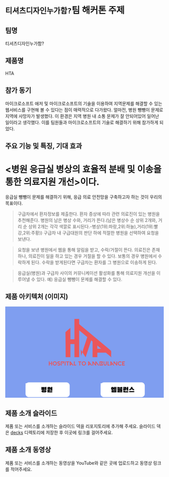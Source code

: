 # `티셔츠디자인누가함?`팀 해커톤 주제

## 팀명

티셔츠디자인누가함?

## 제품명

HTA

## 참가 동기

마이크로소프트 애저 및 마이크로소프트의 기술을 이용하여 지역문제를 해결할 수 있는 웹서비스를 구현해 볼 수 있다는 점이 매력적으로 다가왔다. 얼마전, 병원 뺑뺑이 문제로 지역에 사망자가 발생했다. 이 환경은 지역 병원 내 소통 문제가 잘 안되어있어 일어난 일이라고 생각했다. 이를 팀원들과 마이크로소프트의 기술로 해결하기 위해 참가하게 되었다.

## 주요 기능 및 특징, 기대 효과

# <병원 응급실 병상의 효율적 분배 및 이송을 통한 의료지원 개선>이다.
응급실 뺑뺑이 문제를 해결하기 위해, 응급 의료 안전망을 구축하고자 하는 것이 우리의 목표이다. 
> 구급차에서 환자정보를 제출한다. 환자 증상에 따라 관련 의료진이 있는 병원을 추천해준다.
> 병원의 남은 병상 수와, 거리가 뜬다.(남은 병상수 순 상위 2개와, 거리 순 상위 2개는 각각 색깔로 표시된다.-병상(1위:파랑,2위:하늘),거리(1위:빨강,2위:주황))
> 구급차 내 구급대원의 판단 하에 적절한 병원을 선택하여 요청을 보낸다.

> 요청을 보낸 병원에서 웹을 통해 알림을 받고, 수락/거절이 뜬다. 의료진은 존재하나, 의료진이 일을 하고 있는 경우 거절을 할 수 있다.
> 보통의 경우 병원에서 수락하게 된다.
> 수락을 받게된다면 구급차는 환자를 그 병원으로 이송하게 된다.

> 응급실(병원)과 구급차 사이의 커뮤니케이션 활성화를 통해 의료지원 개선을 이루어낼 수 있다. 
> 예) 응급실 뺑뺑이 문제를 해결할 수 있다.

## 제품 아키텍처 (이미지)

![Click](./images/MainIamge.png) 

## 제품 소개 슬라이드

제품 또는 서비스를 소개하는 슬라이드 덱을 리포지토리에 추가해 주세요. 슬라이드 덱은 [decks](./decks) 디렉토리에 저장한 후 이곳에 링크를 걸어주세요.

## 제품 소개 동영상

제품 또는 서비스를 소개하는 동영상을 YouTube와 같은 곳에 업로드하고 동영상 링크를 적어주세요.
